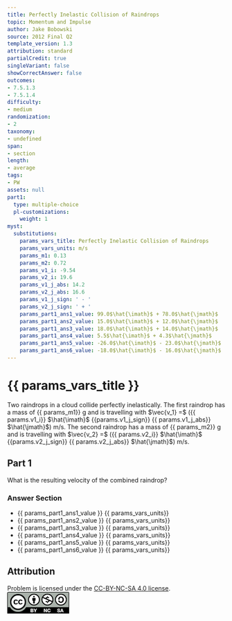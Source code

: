 ```yaml
---
title: Perfectly Inelastic Collision of Raindrops
topic: Momentum and Impulse
author: Jake Bobowski
source: 2012 Final Q2
template_version: 1.3
attribution: standard
partialCredit: true
singleVariant: false
showCorrectAnswer: false
outcomes:
- 7.5.1.3
- 7.5.1.4
difficulty:
- medium
randomization:
- 2
taxonomy:
- undefined
span:
- section
length:
- average
tags:
- PW
assets: null
part1:
  type: multiple-choice
  pl-customizations:
    weight: 1
myst:
  substitutions:
    params_vars_title: Perfectly Inelastic Collision of Raindrops
    params_vars_units: m/s
    params_m1: 0.13
    params_m2: 0.72
    params_v1_i: -9.54
    params_v2_i: 19.6
    params_v1_j_abs: 14.2
    params_v2_j_abs: 16.6
    params_v1_j_sign: ' - '
    params_v2_j_sign: ' + '
    params_part1_ans1_value: 99.0$\hat{\imath}$ + 78.0$\hat{\jmath}$
    params_part1_ans2_value: 15.0$\hat{\imath}$ + 12.0$\hat{\jmath}$
    params_part1_ans3_value: 18.0$\hat{\imath}$ + 14.0$\hat{\jmath}$
    params_part1_ans4_value: 5.5$\hat{\imath}$ + 4.3$\hat{\jmath}$
    params_part1_ans5_value: -26.0$\hat{\imath}$ - 23.0$\hat{\jmath}$
    params_part1_ans6_value: -18.0$\hat{\imath}$ - 16.0$\hat{\jmath}$
---
```

# {{ params_vars_title }}
Two raindrops in a cloud collide perfectly inelastically. The first raindrop has a mass of {{ params_m1}} g and is travelling with $\vec{v_1} =$ ({{ params.v1_i}} $\hat{\imath}$ {{params.v1_j_sign}} {{ params.v1_j_abs}} $\hat{\jmath}$) m/s.
The second raindrop has a mass of {{ params_m2}} g and is travelling with $\vec{v_2} =$ ({{ params.v2_i}} $\hat{\imath}$ {{params.v2_j_sign}} {{ params.v2_j_abs}} $\hat{\jmath}$) m/s.

## Part 1

What is the resulting velocity of the combined raindrop?

### Answer Section

- {{ params_part1_ans1_value }} {{ params_vars_units}}
- {{ params_part1_ans2_value }} {{ params_vars_units}}
- {{ params_part1_ans3_value }} {{ params_vars_units}}
- {{ params_part1_ans4_value }} {{ params_vars_units}}
- {{ params_part1_ans5_value }} {{ params_vars_units}}
- {{ params_part1_ans6_value }} {{ params_vars_units}}

## Attribution

Problem is licensed under the [CC-BY-NC-SA 4.0 license](https://creativecommons.org/licenses/by-nc-sa/4.0/).<br> ![The Creative Commons 4.0 license requiring attribution-BY, non-commercial-NC, and share-alike-SA license.](https://raw.githubusercontent.com/firasm/bits/master/by-nc-sa.png)